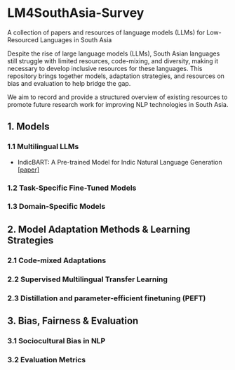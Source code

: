 # LM4SouthAsia-Survey
A collection of papers and resources of language models (LLMs) for Low-Resourced Languages in South Asia

Despite the rise of large language models (LLMs), South Asian languages still struggle with limited resources, code-mixing, and diversity, making it necessary to develop inclusive resources for these languages. This repository brings together models, adaptation strategies, and resources on bias and evaluation to help bridge the gap. 

We aim to record and provide a structured overview of existing resources to promote future research work for improving NLP technologies in South Asia.  

## 1.  Models

### 1.1  Multilingual LLMs
- IndicBART: A Pre-trained Model for Indic Natural Language Generation [[paper]](https://arxiv.org/pdf/2310.12321.pdf)
### 1.2  Task-Specific Fine-Tuned Models
### 1.3  Domain-Specific Models

## 2.  Model Adaptation Methods & Learning Strategies

### 2.1  Code-mixed Adaptations
### 2.2  Supervised Multilingual Transfer Learning
### 2.3  Distillation and parameter-efficient finetuning (PEFT)

## 3.  Bias, Fairness & Evaluation

### 3.1  Sociocultural Bias in NLP
### 3.2  Evaluation Metrics
